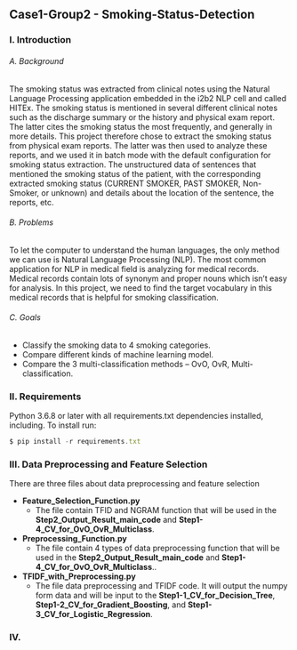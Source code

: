 ## Case1-Group2 - Smoking-Status-Detection
### I. Introduction
###### A. Background
The smoking status was extracted from clinical notes using the Natural Language Processing application embedded in the i2b2 NLP cell and called HITEx. The smoking status is mentioned in several different clinical notes such as the discharge summary or the history and physical exam report. The latter cites the smoking status the most frequently, and generally in more details. This project therefore chose to extract the smoking status from physical exam reports. The latter was then used to analyze these reports, and we used it in batch mode with the default configuration for smoking status extraction. The unstructured data of sentences that mentioned the smoking status of the patient, with the corresponding extracted smoking status (CURRENT SMOKER, PAST SMOKER, Non-Smoker, or unknown) and details about the location of the sentence, the reports, etc.

###### B. Problems
To let the computer to understand the human languages, the only method we can use is Natural Language Processing (NLP). The most common application for NLP in medical field is analyzing for medical records. Medical records contain lots of synonym and proper nouns which isn’t easy for analysis. In this project, we need to find the target vocabulary in this medical records that is helpful for smoking classification.

###### C. Goals
* Classify the smoking data to 4 smoking categories.
* Compare different kinds of machine learning model.
* Compare the 3 multi-classification methods – OvO, OvR, Multi-classification.


### II. Requirements
Python 3.6.8 or later with all requirements.txt dependencies installed, including. To install run:
```js
$ pip install -r requirements.txt
```

### III. Data Preprocessing and Feature Selection
There are three files about data preprocessing and feature selection
* **Feature_Selection_Function.py**
  * The file contain TFID and NGRAM function that will be used in the **Step2_Output_Result_main_code** and **Step1-4_CV_for_OvO_OvR_Multiclass**.
* **Preprocessing_Function.py**
  * The file contain 4 types of data preprocessing function that will be used in the **Step2_Output_Result_main_code** and **Step1-4_CV_for_OvO_OvR_Multiclass**..
* **TFIDF_with_Preprocessing.py**
  * The file data preprocessing and TFIDF code. It will output the numpy form data and will be input to the **Step1-1_CV_for_Decision_Tree**, **Step1-2_CV_for_Gradient_Boosting**, and **Step1-3_CV_for_Logistic_Regression**.


### IV. 
